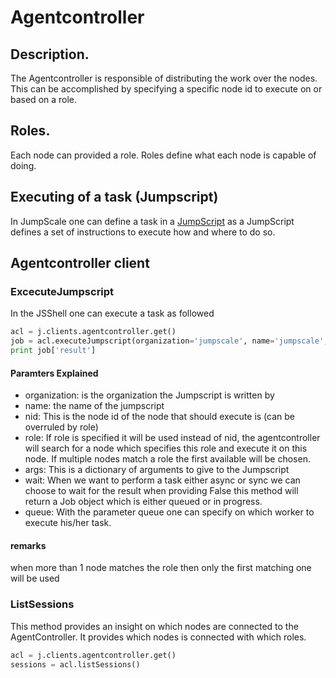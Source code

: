 Agentcontroller
===============

Description.
------------

The Agentcontroller is responsible of distributing the work over the
nodes. This can be accomplished by specifying a specific node id to
execute on or based on a role.

Roles.
------

Each node can provided a role. Roles define what each node is capable of
doing.

Executing of a task (Jumpscript)
--------------------------------

In JumpScale one can define a task in a [JumpScript](JumpScript.md) as
a JumpScript defines a set of instructions to execute how and
where to do so.

Agentcontroller client
----------------------

### ExcecuteJumpscript

In the JSShell one can execute a task as followed

```python
acl = j.clients.agentcontroller.get()
job = acl.executeJumpscript(organization='jumpscale', name='jumpscale', nid=1, role=None, args={'msg':'bleh'}, timeout=600, wait=True, queue='')
print job['result']
```

#### Paramters Explained

-   organization: is the organization the Jumpscript is written by
-   name: the name of the jumpscript
-   nid: This is the node id of the node that should execute is (can be
    overruled by role)
-   role: If role is specified it will be used instead of nid, the
    agentcontroller will search for a node which specifies this role and
    execute it on this node. If multiple nodes match a role the first
    available will be chosen.
-   args: This is a dictionary of arguments to give to the Jumpscript
-   wait: When we want to perform a task either async or sync we can
    choose to wait for the result when providing False this method will
    return a Job object which is either queued or in progress.
-   queue: With the parameter queue one can specify on which worker to
    execute his/her task.

#### remarks

when more than 1 node matches the role then only the first matching one
will be used

### ListSessions

This method provides an insight on which nodes are connected to the
AgentController. It provides which nodes is connected with which roles.

```python
acl = j.clients.agentcontroller.get()
sessions = acl.listSessions()
```

